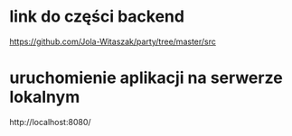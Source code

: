 # link do części backend
https://github.com/Jola-Witaszak/party/tree/master/src

# uruchomienie aplikacji na serwerze lokalnym
http://localhost:8080/
